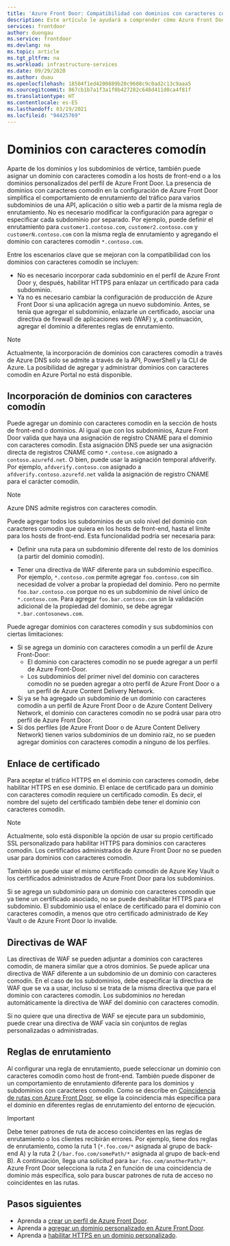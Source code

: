 ```yaml
---
title: 'Azure Front Door: Compatibilidad con dominios con caracteres comodín'
description: Este artículo le ayudará a comprender cómo Azure Front Door admite la asignación y administración de dominios con caracteres comodín en la lista de dominios personalizados.
services: frontdoor
author: duongau
ms.service: frontdoor
ms.devlang: na
ms.topic: article
ms.tgt_pltfrm: na
ms.workload: infrastructure-services
ms.date: 09/29/2020
ms.author: duau
ms.openlocfilehash: 18504f1ed4200889b20c9608c9c0ad2c13c9aaa5
ms.sourcegitcommit: 867cb1b7a1f3a1f0b427282c648d411d0ca4f81f
ms.translationtype: HT
ms.contentlocale: es-ES
ms.lasthandoff: 03/19/2021
ms.locfileid: "94425769"
---
```

# <a name="wildcard-domains"></a>Dominios con caracteres comodín

Aparte de los dominios y los subdominios de vértice, también puede asignar un dominio con caracteres comodín a los hosts de front-end o a los dominios personalizados del perfil de Azure Front Door. La presencia de dominios con caracteres comodín en la configuración de Azure Front Door simplifica el comportamiento de enrutamiento del tráfico para varios subdominios de una API, aplicación o sitio web a partir de la misma regla de enrutamiento. No es necesario modificar la configuración para agregar o especificar cada subdominio por separado. Por ejemplo, puede definir el enrutamiento para `customer1.contoso.com`, `customer2.contoso.com` y `customerN.contoso.com` con la misma regla de enrutamiento y agregando el dominio con caracteres comodín `*.contoso.com`.

Entre los escenarios clave que se mejoran con la compatibilidad con los dominios con caracteres comodín se incluyen:

- No es necesario incorporar cada subdominio en el perfil de Azure Front Door y, después, habilitar HTTPS para enlazar un certificado para cada subdominio.
- Ya no es necesario cambiar la configuración de producción de Azure Front Door si una aplicación agrega un nuevo subdominio. Antes, se tenía que agregar el subdominio, enlazarle un certificado, asociar una directiva de firewall de aplicaciones web (WAF) y, a continuación, agregar el dominio a diferentes reglas de enrutamiento.

> [!NOTE]
> Actualmente, la incorporación de dominios con caracteres comodín a través de Azure DNS solo se admite a través de la API, PowerShell y la CLI de Azure. La posibilidad de agregar y administrar dominios con caracteres comodín en Azure Portal no está disponible.

## <a name="adding-wildcard-domains"></a>Incorporación de dominios con caracteres comodín

Puede agregar un dominio con caracteres comodín en la sección de hosts de front-end o dominios. Al igual que con los subdominios, Azure Front Door valida que haya una asignación de registro CNAME para el dominio con caracteres comodín. Esta asignación DNS puede ser una asignación directa de registros CNAME como `*.contoso.com` asignado a `contoso.azurefd.net`. O bien, puede usar la asignación temporal afdverify. Por ejemplo, `afdverify.contoso.com` asignado a `afdverify.contoso.azurefd.net` valida la asignación de registro CNAME para el carácter comodín.

> [!NOTE]
> Azure DNS admite registros con caracteres comodín.

Puede agregar todos los subdominios de un solo nivel del dominio con caracteres comodín que quiera en los hosts de front-end, hasta el límite para los hosts de front-end. Esta funcionalidad podría ser necesaria para:

- Definir una ruta para un subdominio diferente del resto de los dominios (a partir del dominio comodín).

- Tener una directiva de WAF diferente para un subdominio específico. Por ejemplo, `*.contoso.com` permite agregar `foo.contoso.com` sin necesidad de volver a probar la propiedad del dominio. Pero no permite `foo.bar.contoso.com` porque no es un subdominio de nivel único de `*.contoso.com`. Para agregar `foo.bar.contoso.com` sin la validación adicional de la propiedad del dominio, se debe agregar `*.bar.contosonews.com`.

Puede agregar dominios con caracteres comodín y sus subdominios con ciertas limitaciones:

- Si se agrega un dominio con caracteres comodín a un perfil de Azure Front-Door:
  - El dominio con caracteres comodín no se puede agregar a un perfil de Azure Front-Door.
  - Los subdominios del primer nivel del dominio con caracteres comodín no se pueden agregar a otro perfil de Azure Front Door o a un perfil de Azure Content Delivery Network.
- Si ya se ha agregado un subdominio de un dominio con caracteres comodín a un perfil de Azure Front Door o de Azure Content Delivery Network, el dominio con caracteres comodín no se podrá usar para otro perfil de Azure Front Door.
- Si dos perfiles (de Azure Front Door o de Azure Content Delivery Network) tienen varios subdominios de un dominio raíz, no se pueden agregar dominios con caracteres comodín a ninguno de los perfiles.

## <a name="certificate-binding"></a>Enlace de certificado

Para aceptar el tráfico HTTPS en el dominio con caracteres comodín, debe habilitar HTTPS en ese dominio. El enlace de certificado para un dominio con caracteres comodín requiere un certificado comodín. Es decir, el nombre del sujeto del certificado también debe tener el dominio con caracteres comodín.

> [!NOTE]
> Actualmente, solo está disponible la opción de usar su propio certificado SSL personalizado para habilitar HTTPS para dominios con caracteres comodín. Los certificados administrados de Azure Front Door no se pueden usar para dominios con caracteres comodín.

También se puede usar el mismo certificado comodín de Azure Key Vault o los certificados administrados de Azure Front Door para los subdominios.

Si se agrega un subdominio para un dominio con caracteres comodín que ya tiene un certificado asociado, no se puede deshabilitar HTTPS para el subdominio. El subdominio usa el enlace de certificado para el dominio con caracteres comodín, a menos que otro certificado administrado de Key Vault o de Azure Front Door lo invalide.

## <a name="waf-policies"></a>Directivas de WAF

Las directivas de WAF se pueden adjuntar a dominios con caracteres comodín, de manera similar que a otros dominios. Se puede aplicar una directiva de WAF diferente a un subdominio de un dominio con caracteres comodín. En el caso de los subdominios, debe especificar la directiva de WAF que se va a usar, incluso si se trata de la misma directiva que para el dominio con caracteres comodín. Los subdominios *no* heredan automáticamente la directiva de WAF del dominio con caracteres comodín.

Si no quiere que una directiva de WAF se ejecute para un subdominio, puede crear una directiva de WAF vacía sin conjuntos de reglas personalizadas o administradas.

## <a name="routing-rules"></a>Reglas de enrutamiento

Al configurar una regla de enrutamiento, puede seleccionar un dominio con caracteres comodín como host de front-end. También puede disponer de un comportamiento de enrutamiento diferente para los dominios y subdominios con caracteres comodín. Como se describe en [Coincidencia de rutas con Azure Front Door](front-door-route-matching.md), se elige la coincidencia más específica para el dominio en diferentes reglas de enrutamiento del entorno de ejecución.

> [!IMPORTANT]
> Debe tener patrones de ruta de acceso coincidentes en las reglas de enrutamiento o los clientes recibirán errores. Por ejemplo, tiene dos reglas de enrutamiento, como la ruta 1 (`*.foo.com/*` asignada al grupo de back-end A) y la ruta 2 (`/bar.foo.com/somePath/*` asignada al grupo de back-end B). A continuación, llega una solicitud para `bar.foo.com/anotherPath/*`. Azure Front Door selecciona la ruta 2 en función de una coincidencia de dominio más específica, solo para buscar patrones de ruta de acceso no coincidentes en las rutas.

## <a name="next-steps"></a>Pasos siguientes

- Aprenda a [crear un perfil de Azure Front Door](quickstart-create-front-door.md).
- Aprenda a [agregar un dominio personalizado en Azure Front Door](front-door-custom-domain.md).
- Aprenda a [habilitar HTTPS en un dominio personalizado](front-door-custom-domain-https.md).
